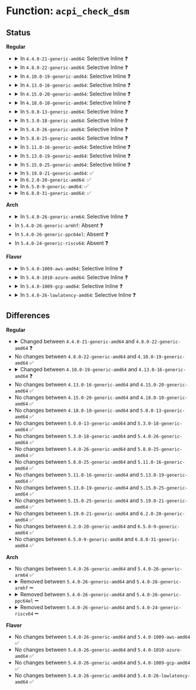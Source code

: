 # Function: <code>acpi_check_dsm</code>

## Status
<b>Regular</b>
<ul>
<li>
<details>
<summary>In <code>4.4.0-21-generic-amd64</code>: Selective Inline ❓</summary>

```c
bool acpi_check_dsm(acpi_handle handle, const u8 * uuid, int rev, u64 funcs)
```

```json
{
  "name": "acpi_check_dsm",
  "collision_type": "Unique Global",
  "inline_type": "Selective",
  "funcs": [
    {
      "addr": 18446744071583543347,
      "name": "acpi_check_dsm",
      "external": true,
      "loc": "drivers/acpi/utils.c:680",
      "file": "drivers/acpi/utils.c",
      "inline": "not declared, inlined",
      "caller_inline": [],
      "caller_func": [
        "drivers/char/tpm/tpm_ppi.c:show_ppi_operations",
        "drivers/char/tpm/tpm_ppi.c:tpm_store_ppi_request",
        "drivers/char/tpm/tpm_ppi.c:tpm_add_ppi",
        "drivers/iommu/dmar.c:dmar_get_dsm_handle",
        "drivers/iommu/dmar.c:dmar_device_hotplug"
      ]
    }
  ],
  "symbols": [
    {
      "addr": 18446744071583543347,
      "name": "acpi_check_dsm",
      "section": ".text",
      "bind": "STB_GLOBAL",
      "size": 128
    }
  ]
}
```
</details>
</li>
<li>
<details>
<summary>In <code>4.8.0-22-generic-amd64</code>: Selective Inline ❓</summary>

```c
bool acpi_check_dsm(acpi_handle handle, const u8 * uuid, u64 rev, u64 funcs)
```

```json
{
  "name": "acpi_check_dsm",
  "collision_type": "Unique Global",
  "inline_type": "Selective",
  "funcs": [
    {
      "addr": 18446744071583864381,
      "name": "acpi_check_dsm",
      "external": true,
      "loc": "drivers/acpi/utils.c:677",
      "file": "drivers/acpi/utils.c",
      "inline": "not declared, inlined",
      "caller_inline": [],
      "caller_func": [
        "drivers/char/tpm/tpm_ppi.c:tpm_add_ppi",
        "drivers/char/tpm/tpm_ppi.c:show_ppi_operations",
        "drivers/char/tpm/tpm_ppi.c:tpm_store_ppi_request",
        "drivers/iommu/dmar.c:dmar_device_hotplug",
        "drivers/iommu/dmar.c:dmar_get_dsm_handle"
      ]
    }
  ],
  "symbols": [
    {
      "addr": 18446744071583864381,
      "name": "acpi_check_dsm",
      "section": ".text",
      "bind": "STB_GLOBAL",
      "size": 126
    }
  ]
}
```
</details>
</li>
<li>
<details>
<summary>In <code>4.10.0-19-generic-amd64</code>: Selective Inline ❓</summary>

```c
bool acpi_check_dsm(acpi_handle handle, const u8 * uuid, u64 rev, u64 funcs)
```

```json
{
  "name": "acpi_check_dsm",
  "collision_type": "Unique Global",
  "inline_type": "Selective",
  "funcs": [
    {
      "addr": 18446744071584003457,
      "name": "acpi_check_dsm",
      "external": true,
      "loc": "drivers/acpi/utils.c:677",
      "file": "drivers/acpi/utils.c",
      "inline": "not declared, inlined",
      "caller_inline": [],
      "caller_func": [
        "drivers/char/tpm/tpm_ppi.c:tpm_add_ppi",
        "drivers/char/tpm/tpm_ppi.c:show_ppi_operations",
        "drivers/char/tpm/tpm_ppi.c:tpm_store_ppi_request",
        "drivers/iommu/dmar.c:dmar_device_hotplug",
        "drivers/iommu/dmar.c:dmar_get_dsm_handle"
      ]
    }
  ],
  "symbols": [
    {
      "addr": 18446744071584003457,
      "name": "acpi_check_dsm",
      "section": ".text",
      "bind": "STB_GLOBAL",
      "size": 126
    }
  ]
}
```
</details>
</li>
<li>
<details>
<summary>In <code>4.13.0-16-generic-amd64</code>: Selective Inline ❓</summary>

```c
bool acpi_check_dsm(acpi_handle handle, const guid_t * guid, u64 rev, u64 funcs)
```

```json
{
  "name": "acpi_check_dsm",
  "collision_type": "Unique Global",
  "inline_type": "Selective",
  "funcs": [
    {
      "addr": 18446744071584053024,
      "name": "acpi_check_dsm",
      "external": true,
      "loc": "drivers/acpi/utils.c:677",
      "file": "drivers/acpi/utils.c",
      "inline": "not declared, inlined",
      "caller_inline": [],
      "caller_func": [
        "drivers/char/tpm/tpm_ppi.c:tpm_add_ppi",
        "drivers/char/tpm/tpm_ppi.c:show_ppi_operations",
        "drivers/char/tpm/tpm_ppi.c:tpm_store_ppi_request",
        "drivers/iommu/dmar.c:dmar_device_hotplug",
        "drivers/iommu/dmar.c:dmar_get_dsm_handle"
      ]
    }
  ],
  "symbols": [
    {
      "addr": 18446744071584053024,
      "name": "acpi_check_dsm",
      "section": ".text",
      "bind": "STB_GLOBAL",
      "size": 161
    }
  ]
}
```
</details>
</li>
<li>
<details>
<summary>In <code>4.15.0-20-generic-amd64</code>: Selective Inline ❓</summary>

```c
bool acpi_check_dsm(acpi_handle handle, const guid_t * guid, u64 rev, u64 funcs)
```

```json
{
  "name": "acpi_check_dsm",
  "collision_type": "Unique Global",
  "inline_type": "Selective",
  "funcs": [
    {
      "addr": 18446744071584319936,
      "name": "acpi_check_dsm",
      "external": true,
      "loc": "drivers/acpi/utils.c:678",
      "file": "drivers/acpi/utils.c",
      "inline": "not declared, inlined",
      "caller_inline": [],
      "caller_func": [
        "drivers/char/tpm/tpm_ppi.c:tpm_add_ppi",
        "drivers/char/tpm/tpm_ppi.c:show_ppi_operations",
        "drivers/char/tpm/tpm_ppi.c:tpm_store_ppi_request",
        "drivers/iommu/dmar.c:dmar_device_hotplug",
        "drivers/iommu/dmar.c:dmar_get_dsm_handle"
      ]
    }
  ],
  "symbols": [
    {
      "addr": 18446744071584319936,
      "name": "acpi_check_dsm",
      "section": ".text",
      "bind": "STB_GLOBAL",
      "size": 161
    }
  ]
}
```
</details>
</li>
<li>
<details>
<summary>In <code>4.18.0-10-generic-amd64</code>: Selective Inline ❓</summary>

```c
bool acpi_check_dsm(acpi_handle handle, const guid_t * guid, u64 rev, u64 funcs)
```

```json
{
  "name": "acpi_check_dsm",
  "collision_type": "Unique Global",
  "inline_type": "Selective",
  "funcs": [
    {
      "addr": 18446744071584540544,
      "name": "acpi_check_dsm",
      "external": true,
      "loc": "drivers/acpi/utils.c:678",
      "file": "drivers/acpi/utils.c",
      "inline": "not declared, inlined",
      "caller_inline": [],
      "caller_func": [
        "drivers/char/tpm/tpm_ppi.c:tpm_add_ppi",
        "drivers/char/tpm/tpm_ppi.c:show_ppi_operations",
        "drivers/char/tpm/tpm_ppi.c:tpm_store_ppi_request",
        "drivers/iommu/dmar.c:dmar_device_hotplug",
        "drivers/iommu/dmar.c:dmar_get_dsm_handle"
      ]
    }
  ],
  "symbols": [
    {
      "addr": 18446744071584540544,
      "name": "acpi_check_dsm",
      "section": ".text",
      "bind": "STB_GLOBAL",
      "size": 160
    }
  ]
}
```
</details>
</li>
<li>
<details>
<summary>In <code>5.0.0-13-generic-amd64</code>: Selective Inline ❓</summary>

```c
bool acpi_check_dsm(acpi_handle handle, const guid_t * guid, u64 rev, u64 funcs)
```

```json
{
  "name": "acpi_check_dsm",
  "collision_type": "Unique Global",
  "inline_type": "Selective",
  "funcs": [
    {
      "addr": 18446744071584637760,
      "name": "acpi_check_dsm",
      "external": true,
      "loc": "drivers/acpi/utils.c:678",
      "file": "drivers/acpi/utils.c",
      "inline": "not declared, inlined",
      "caller_inline": [],
      "caller_func": [
        "drivers/acpi/acpi_adxl.c:adxl_init",
        "drivers/char/tpm/tpm_ppi.c:tpm_add_ppi",
        "drivers/char/tpm/tpm_ppi.c:show_ppi_operations",
        "drivers/char/tpm/tpm_ppi.c:tpm_store_ppi_request",
        "drivers/iommu/dmar.c:dmar_device_hotplug",
        "drivers/iommu/dmar.c:dmar_get_dsm_handle"
      ]
    }
  ],
  "symbols": [
    {
      "addr": 18446744071584637760,
      "name": "acpi_check_dsm",
      "section": ".text",
      "bind": "STB_GLOBAL",
      "size": 160
    }
  ]
}
```
</details>
</li>
<li>
<details>
<summary>In <code>5.3.0-18-generic-amd64</code>: Selective Inline ❓</summary>

```c
bool acpi_check_dsm(acpi_handle handle, const guid_t * guid, u64 rev, u64 funcs)
```

```json
{
  "name": "acpi_check_dsm",
  "collision_type": "Unique Global",
  "inline_type": "Selective",
  "funcs": [
    {
      "addr": 18446744071584837584,
      "name": "acpi_check_dsm",
      "external": true,
      "loc": "drivers/acpi/utils.c:665",
      "file": "drivers/acpi/utils.c",
      "inline": "not declared, inlined",
      "caller_inline": [],
      "caller_func": [
        "drivers/acpi/acpi_adxl.c:adxl_init",
        "drivers/char/tpm/tpm_ppi.c:tpm_add_ppi",
        "drivers/char/tpm/tpm_ppi.c:show_ppi_operations",
        "drivers/char/tpm/tpm_ppi.c:tpm_store_ppi_request",
        "drivers/iommu/dmar.c:dmar_device_hotplug",
        "drivers/iommu/dmar.c:dmar_get_dsm_handle"
      ]
    }
  ],
  "symbols": [
    {
      "addr": 18446744071584837584,
      "name": "acpi_check_dsm",
      "section": ".text",
      "bind": "STB_GLOBAL",
      "size": 156
    }
  ]
}
```
</details>
</li>
<li>
<details>
<summary>In <code>5.4.0-26-generic-amd64</code>: Selective Inline ❓</summary>

```c
bool acpi_check_dsm(acpi_handle handle, const guid_t * guid, u64 rev, u64 funcs)
```

```json
{
  "name": "acpi_check_dsm",
  "collision_type": "Unique Global",
  "inline_type": "Selective",
  "funcs": [
    {
      "addr": 18446744071584973312,
      "name": "acpi_check_dsm",
      "external": true,
      "loc": "drivers/acpi/utils.c:665",
      "file": "drivers/acpi/utils.c",
      "inline": "not declared, inlined",
      "caller_inline": [],
      "caller_func": [
        "drivers/acpi/acpi_adxl.c:adxl_init",
        "drivers/char/tpm/tpm_ppi.c:tpm_add_ppi",
        "drivers/char/tpm/tpm_ppi.c:show_ppi_operations",
        "drivers/char/tpm/tpm_ppi.c:tpm_store_ppi_request",
        "drivers/iommu/dmar.c:dmar_device_hotplug",
        "drivers/iommu/dmar.c:dmar_get_dsm_handle"
      ]
    }
  ],
  "symbols": [
    {
      "addr": 18446744071584973312,
      "name": "acpi_check_dsm",
      "section": ".text",
      "bind": "STB_GLOBAL",
      "size": 156
    }
  ]
}
```
</details>
</li>
<li>
<details>
<summary>In <code>5.8.0-25-generic-amd64</code>: Selective Inline ❓</summary>

```c
bool acpi_check_dsm(acpi_handle handle, const guid_t * guid, u64 rev, u64 funcs)
```

```json
{
  "name": "acpi_check_dsm",
  "collision_type": "Unique Global",
  "inline_type": "Selective",
  "funcs": [
    {
      "addr": 18446744071585669520,
      "name": "acpi_check_dsm",
      "external": true,
      "loc": "drivers/acpi/utils.c:697",
      "file": "drivers/acpi/utils.c",
      "inline": "not declared, inlined",
      "caller_inline": [],
      "caller_func": [
        "drivers/pci/pci-label.c:acpi_index_string_exist",
        "drivers/acpi/acpi_adxl.c:adxl_init",
        "drivers/char/tpm/tpm_ppi.c:tpm_add_ppi",
        "drivers/char/tpm/tpm_ppi.c:show_ppi_operations",
        "drivers/char/tpm/tpm_ppi.c:tpm_store_ppi_request",
        "drivers/iommu/intel/dmar.c:dmar_device_hotplug",
        "drivers/iommu/intel/dmar.c:dmar_get_dsm_handle"
      ]
    }
  ],
  "symbols": [
    {
      "addr": 18446744071585669520,
      "name": "acpi_check_dsm",
      "section": ".text",
      "bind": "STB_GLOBAL",
      "size": 156
    }
  ]
}
```
</details>
</li>
<li>
<details>
<summary>In <code>5.11.0-16-generic-amd64</code>: Selective Inline ❓</summary>

```c
bool acpi_check_dsm(acpi_handle handle, const guid_t * guid, u64 rev, u64 funcs)
```

```json
{
  "name": "acpi_check_dsm",
  "collision_type": "Unique Global",
  "inline_type": "Selective",
  "funcs": [
    {
      "addr": 18446744071585794384,
      "name": "acpi_check_dsm",
      "external": true,
      "loc": "drivers/acpi/utils.c:693",
      "file": "drivers/acpi/utils.c",
      "inline": "not declared, inlined",
      "caller_inline": [],
      "caller_func": [
        "drivers/pci/pci-label.c:acpi_index_string_exist",
        "drivers/acpi/acpi_adxl.c:adxl_init",
        "drivers/char/tpm/tpm_ppi.c:tpm_add_ppi",
        "drivers/char/tpm/tpm_ppi.c:show_ppi_operations",
        "drivers/char/tpm/tpm_ppi.c:tpm_store_ppi_request",
        "drivers/iommu/intel/dmar.c:dmar_device_hotplug",
        "drivers/iommu/intel/dmar.c:dmar_get_dsm_handle"
      ]
    }
  ],
  "symbols": [
    {
      "addr": 18446744071585794384,
      "name": "acpi_check_dsm",
      "section": ".text",
      "bind": "STB_GLOBAL",
      "size": 156
    }
  ]
}
```
</details>
</li>
<li>
<details>
<summary>In <code>5.13.0-19-generic-amd64</code>: Selective Inline ❓</summary>

```c
bool acpi_check_dsm(acpi_handle handle, const guid_t * guid, u64 rev, u64 funcs)
```

```json
{
  "name": "acpi_check_dsm",
  "collision_type": "Unique Global",
  "inline_type": "Selective",
  "funcs": [
    {
      "addr": 18446744071585674432,
      "name": "acpi_check_dsm",
      "external": true,
      "loc": "drivers/acpi/utils.c:687",
      "file": "drivers/acpi/utils.c",
      "inline": "not declared, inlined",
      "caller_inline": [],
      "caller_func": [
        "drivers/pci/pci-label.c:acpi_attr_is_visible",
        "drivers/acpi/acpi_adxl.c:adxl_init",
        "drivers/char/tpm/tpm_ppi.c:tpm_add_ppi",
        "drivers/char/tpm/tpm_ppi.c:show_ppi_operations",
        "drivers/char/tpm/tpm_ppi.c:tpm_store_ppi_request",
        "drivers/iommu/intel/dmar.c:dmar_device_hotplug",
        "drivers/iommu/intel/dmar.c:dmar_device_hotplug",
        "drivers/iommu/intel/dmar.c:dmar_device_hotplug",
        "drivers/iommu/intel/dmar.c:dmar_device_hotplug",
        "drivers/iommu/intel/dmar.c:dmar_device_hotplug",
        "drivers/iommu/intel/dmar.c:dmar_device_hotplug",
        "drivers/iommu/intel/dmar.c:dmar_device_hotplug",
        "drivers/iommu/intel/dmar.c:dmar_device_hotplug",
        "drivers/iommu/intel/dmar.c:dmar_device_hotplug",
        "drivers/iommu/intel/dmar.c:dmar_device_hotplug",
        "drivers/iommu/intel/dmar.c:dmar_device_hotplug",
        "drivers/iommu/intel/dmar.c:dmar_device_hotplug",
        "drivers/iommu/intel/dmar.c:dmar_device_hotplug",
        "drivers/iommu/intel/dmar.c:dmar_device_hotplug",
        "drivers/iommu/intel/dmar.c:dmar_get_dsm_handle"
      ]
    }
  ],
  "symbols": [
    {
      "addr": 18446744071585674432,
      "name": "acpi_check_dsm",
      "section": ".text",
      "bind": "STB_GLOBAL",
      "size": 156
    }
  ]
}
```
</details>
</li>
<li>
<details>
<summary>In <code>5.15.0-25-generic-amd64</code>: Selective Inline ❓</summary>

```c
bool acpi_check_dsm(acpi_handle handle, const guid_t * guid, u64 rev, u64 funcs)
```

```json
{
  "name": "acpi_check_dsm",
  "collision_type": "Unique Global",
  "inline_type": "Selective",
  "funcs": [
    {
      "addr": 18446744071586154720,
      "name": "acpi_check_dsm",
      "external": true,
      "loc": "drivers/acpi/utils.c:701",
      "file": "drivers/acpi/utils.c",
      "inline": "not declared, inlined",
      "caller_inline": [],
      "caller_func": [
        "drivers/pci/pci-label.c:acpi_attr_is_visible",
        "drivers/acpi/acpi_adxl.c:adxl_init",
        "drivers/char/tpm/tpm_ppi.c:tpm_add_ppi",
        "drivers/char/tpm/tpm_ppi.c:show_ppi_operations",
        "drivers/char/tpm/tpm_ppi.c:tpm_store_ppi_request",
        "drivers/iommu/intel/dmar.c:dmar_device_hotplug",
        "drivers/iommu/intel/dmar.c:dmar_device_hotplug",
        "drivers/iommu/intel/dmar.c:dmar_device_hotplug",
        "drivers/iommu/intel/dmar.c:dmar_device_hotplug",
        "drivers/iommu/intel/dmar.c:dmar_device_hotplug",
        "drivers/iommu/intel/dmar.c:dmar_device_hotplug",
        "drivers/iommu/intel/dmar.c:dmar_device_hotplug",
        "drivers/iommu/intel/dmar.c:dmar_device_hotplug",
        "drivers/iommu/intel/dmar.c:dmar_device_hotplug",
        "drivers/iommu/intel/dmar.c:dmar_device_hotplug",
        "drivers/iommu/intel/dmar.c:dmar_device_hotplug",
        "drivers/iommu/intel/dmar.c:dmar_device_hotplug",
        "drivers/iommu/intel/dmar.c:dmar_device_hotplug",
        "drivers/iommu/intel/dmar.c:dmar_device_hotplug",
        "drivers/iommu/intel/dmar.c:dmar_get_dsm_handle"
      ]
    }
  ],
  "symbols": [
    {
      "addr": 18446744071586154720,
      "name": "acpi_check_dsm",
      "section": ".text",
      "bind": "STB_GLOBAL",
      "size": 156
    }
  ]
}
```
</details>
</li>
<li>
<details>
<summary>In <code>5.19.0-21-generic-amd64</code>: ✅</summary>

```c
bool acpi_check_dsm(acpi_handle handle, const guid_t * guid, u64 rev, u64 funcs)
```

```json
{
  "name": "acpi_check_dsm",
  "collision_type": "Unique Global",
  "inline_type": "No",
  "funcs": [
    {
      "addr": 18446744071587385680,
      "name": "acpi_check_dsm",
      "external": true,
      "loc": "drivers/acpi/utils.c:701",
      "file": "drivers/acpi/utils.c",
      "inline": "seen, unknown",
      "caller_inline": [],
      "caller_func": [
        "drivers/pci/pcie/edr.c:pci_acpi_add_edr_notifier",
        "drivers/pci/pcie/edr.c:edr_handle_event",
        "drivers/pci/pci-label.c:acpi_attr_is_visible",
        "drivers/acpi/acpi_adxl.c:adxl_init",
        "drivers/char/tpm/tpm_ppi.c:tpm_add_ppi",
        "drivers/char/tpm/tpm_ppi.c:show_ppi_operations",
        "drivers/char/tpm/tpm_ppi.c:tpm_store_ppi_request",
        "drivers/iommu/intel/dmar.c:dmar_device_hotplug",
        "drivers/iommu/intel/dmar.c:dmar_get_dsm_handle",
        "drivers/iommu/intel/dmar.c:dmar_walk_dsm_resource"
      ]
    }
  ],
  "symbols": [
    {
      "addr": 18446744071587385680,
      "name": "acpi_check_dsm",
      "section": ".text",
      "bind": "STB_GLOBAL",
      "size": 189
    }
  ]
}
```
</details>
</li>
<li>
<details>
<summary>In <code>6.2.0-20-generic-amd64</code>: ✅</summary>

```c
bool acpi_check_dsm(acpi_handle handle, const guid_t * guid, u64 rev, u64 funcs)
```

```json
{
  "name": "acpi_check_dsm",
  "collision_type": "Unique Global",
  "inline_type": "No",
  "funcs": [
    {
      "addr": 18446744071588635408,
      "name": "acpi_check_dsm",
      "external": true,
      "loc": "drivers/acpi/utils.c:739",
      "file": "drivers/acpi/utils.c",
      "inline": "seen, unknown",
      "caller_inline": [],
      "caller_func": [
        "drivers/pci/pcie/edr.c:pci_acpi_add_edr_notifier",
        "drivers/pci/pcie/edr.c:edr_handle_event",
        "drivers/pci/pci-label.c:acpi_attr_is_visible",
        "drivers/acpi/acpi_adxl.c:adxl_init",
        "drivers/char/tpm/tpm_ppi.c:tpm_add_ppi",
        "drivers/char/tpm/tpm_ppi.c:show_ppi_operations",
        "drivers/char/tpm/tpm_ppi.c:tpm_store_ppi_request",
        "drivers/iommu/intel/dmar.c:dmar_device_hotplug",
        "drivers/iommu/intel/dmar.c:dmar_get_dsm_handle",
        "drivers/iommu/intel/dmar.c:dmar_walk_dsm_resource",
        "drivers/usb/core/usb-acpi.c:usb_acpi_port_lpm_incapable"
      ]
    }
  ],
  "symbols": [
    {
      "addr": 18446744071588635408,
      "name": "acpi_check_dsm",
      "section": ".text",
      "bind": "STB_GLOBAL",
      "size": 189
    }
  ]
}
```
</details>
</li>
<li>
<details>
<summary>In <code>6.5.0-9-generic-amd64</code>: ✅</summary>

```c
bool acpi_check_dsm(acpi_handle handle, const guid_t * guid, u64 rev, u64 funcs)
```

```json
{
  "name": "acpi_check_dsm",
  "collision_type": "Unique Global",
  "inline_type": "No",
  "funcs": [
    {
      "addr": 18446744071588923152,
      "name": "acpi_check_dsm",
      "external": true,
      "loc": "drivers/acpi/utils.c:739",
      "file": "drivers/acpi/utils.c",
      "inline": "seen, unknown",
      "caller_inline": [],
      "caller_func": [
        "drivers/pci/pcie/edr.c:pci_acpi_add_edr_notifier",
        "drivers/pci/pcie/edr.c:edr_handle_event",
        "drivers/pci/pci-label.c:acpi_attr_is_visible",
        "drivers/acpi/acpi_adxl.c:adxl_init",
        "drivers/char/tpm/tpm_ppi.c:tpm_add_ppi",
        "drivers/char/tpm/tpm_ppi.c:show_ppi_operations",
        "drivers/char/tpm/tpm_ppi.c:tpm_store_ppi_request",
        "drivers/iommu/intel/dmar.c:dmar_device_hotplug",
        "drivers/iommu/intel/dmar.c:dmar_get_dsm_handle",
        "drivers/iommu/intel/dmar.c:dmar_walk_dsm_resource",
        "drivers/usb/core/usb-acpi.c:usb_acpi_port_lpm_incapable"
      ]
    }
  ],
  "symbols": [
    {
      "addr": 18446744071588923152,
      "name": "acpi_check_dsm",
      "section": ".text",
      "bind": "STB_GLOBAL",
      "size": 189
    }
  ]
}
```
</details>
</li>
<li>
<details>
<summary>In <code>6.8.0-31-generic-amd64</code>: ✅</summary>

```c
bool acpi_check_dsm(acpi_handle handle, const guid_t * guid, u64 rev, u64 funcs)
```

```json
{
  "name": "acpi_check_dsm",
  "collision_type": "Unique Global",
  "inline_type": "No",
  "funcs": [
    {
      "addr": 18446744071589222208,
      "name": "acpi_check_dsm",
      "external": true,
      "loc": "drivers/acpi/utils.c:811",
      "file": "drivers/acpi/utils.c",
      "inline": "seen, unknown",
      "caller_inline": [],
      "caller_func": [
        "drivers/pci/pcie/edr.c:pci_acpi_add_edr_notifier",
        "drivers/pci/pcie/edr.c:edr_handle_event",
        "drivers/pci/pci-label.c:acpi_attr_is_visible",
        "drivers/acpi/acpi_adxl.c:adxl_init",
        "drivers/char/tpm/tpm_ppi.c:tpm_add_ppi",
        "drivers/char/tpm/tpm_ppi.c:show_ppi_operations",
        "drivers/char/tpm/tpm_ppi.c:tpm_store_ppi_request",
        "drivers/iommu/intel/dmar.c:dmar_device_hotplug",
        "drivers/iommu/intel/dmar.c:dmar_get_dsm_handle",
        "drivers/iommu/intel/dmar.c:dmar_walk_dsm_resource",
        "drivers/usb/core/usb-acpi.c:usb_acpi_port_lpm_incapable",
        "drivers/platform/x86/amd/wbrf.c:acpi_amd_wbrf_supported_consumer",
        "drivers/platform/x86/amd/wbrf.c:acpi_amd_wbrf_supported_producer"
      ]
    }
  ],
  "symbols": [
    {
      "addr": 18446744071589222208,
      "name": "acpi_check_dsm",
      "section": ".text",
      "bind": "STB_GLOBAL",
      "size": 189
    }
  ]
}
```
</details>
</li>
</ul>
<b>Arch</b>
<ul>
<li>
<details>
<summary>In <code>5.4.0-26-generic-arm64</code>: Selective Inline ❓</summary>

```c
bool acpi_check_dsm(acpi_handle handle, const guid_t * guid, u64 rev, u64 funcs)
```

```json
{
  "name": "acpi_check_dsm",
  "collision_type": "Unique Global",
  "inline_type": "Selective",
  "funcs": [
    {
      "addr": 18446603336497387312,
      "name": "acpi_check_dsm",
      "external": true,
      "loc": "drivers/acpi/utils.c:665",
      "file": "drivers/acpi/utils.c",
      "inline": "not declared, inlined",
      "caller_inline": [],
      "caller_func": [
        "drivers/char/tpm/tpm_ppi.c:tpm_add_ppi",
        "drivers/char/tpm/tpm_ppi.c:show_ppi_operations",
        "drivers/char/tpm/tpm_ppi.c:tpm_store_ppi_request"
      ]
    }
  ],
  "symbols": [
    {
      "addr": 18446603336497387312,
      "name": "acpi_check_dsm",
      "section": ".text",
      "bind": "STB_GLOBAL",
      "size": 240
    }
  ]
}
```
</details>
</li>
<li>
In <code>5.4.0-26-generic-armhf</code>: Absent ❓
</li>
<li>
In <code>5.4.0-26-generic-ppc64el</code>: Absent ❓
</li>
<li>
In <code>5.4.0-24-generic-riscv64</code>: Absent ❓
</li>
</ul>
<b>Flavor</b>
<ul>
<li>
<details>
<summary>In <code>5.4.0-1009-aws-amd64</code>: Selective Inline ❓</summary>

```c
bool acpi_check_dsm(acpi_handle handle, const guid_t * guid, u64 rev, u64 funcs)
```

```json
{
  "name": "acpi_check_dsm",
  "collision_type": "Unique Global",
  "inline_type": "Selective",
  "funcs": [
    {
      "addr": 18446744071584920880,
      "name": "acpi_check_dsm",
      "external": true,
      "loc": "drivers/acpi/utils.c:665",
      "file": "drivers/acpi/utils.c",
      "inline": "not declared, inlined",
      "caller_inline": [],
      "caller_func": [
        "drivers/acpi/acpi_adxl.c:adxl_init",
        "drivers/char/tpm/tpm_ppi.c:tpm_add_ppi",
        "drivers/char/tpm/tpm_ppi.c:show_ppi_operations",
        "drivers/char/tpm/tpm_ppi.c:tpm_store_ppi_request",
        "drivers/iommu/dmar.c:dmar_device_hotplug",
        "drivers/iommu/dmar.c:dmar_get_dsm_handle"
      ]
    }
  ],
  "symbols": [
    {
      "addr": 18446744071584920880,
      "name": "acpi_check_dsm",
      "section": ".text",
      "bind": "STB_GLOBAL",
      "size": 156
    }
  ]
}
```
</details>
</li>
<li>
<details>
<summary>In <code>5.4.0-1010-azure-amd64</code>: Selective Inline ❓</summary>

```c
bool acpi_check_dsm(acpi_handle handle, const guid_t * guid, u64 rev, u64 funcs)
```

```json
{
  "name": "acpi_check_dsm",
  "collision_type": "Unique Global",
  "inline_type": "Selective",
  "funcs": [
    {
      "addr": 18446744071584826752,
      "name": "acpi_check_dsm",
      "external": true,
      "loc": "drivers/acpi/utils.c:665",
      "file": "drivers/acpi/utils.c",
      "inline": "not declared, inlined",
      "caller_inline": [],
      "caller_func": [
        "drivers/acpi/acpi_adxl.c:adxl_init",
        "drivers/acpi/nfit/core.c:acpi_nfit_init",
        "drivers/acpi/nfit/core.c:acpi_nfit_init",
        "drivers/acpi/nfit/core.c:acpi_nfit_add_dimm",
        "drivers/acpi/nfit/core.c:acpi_nfit_add_dimm",
        "drivers/char/tpm/tpm_ppi.c:tpm_add_ppi",
        "drivers/char/tpm/tpm_ppi.c:show_ppi_operations",
        "drivers/char/tpm/tpm_ppi.c:tpm_store_ppi_request",
        "drivers/iommu/dmar.c:dmar_device_hotplug",
        "drivers/iommu/dmar.c:dmar_get_dsm_handle"
      ]
    }
  ],
  "symbols": [
    {
      "addr": 18446744071584826752,
      "name": "acpi_check_dsm",
      "section": ".text",
      "bind": "STB_GLOBAL",
      "size": 156
    }
  ]
}
```
</details>
</li>
<li>
<details>
<summary>In <code>5.4.0-1009-gcp-amd64</code>: Selective Inline ❓</summary>

```c
bool acpi_check_dsm(acpi_handle handle, const guid_t * guid, u64 rev, u64 funcs)
```

```json
{
  "name": "acpi_check_dsm",
  "collision_type": "Unique Global",
  "inline_type": "Selective",
  "funcs": [
    {
      "addr": 18446744071584924896,
      "name": "acpi_check_dsm",
      "external": true,
      "loc": "drivers/acpi/utils.c:665",
      "file": "drivers/acpi/utils.c",
      "inline": "not declared, inlined",
      "caller_inline": [],
      "caller_func": [
        "drivers/acpi/acpi_adxl.c:adxl_init",
        "drivers/char/tpm/tpm_ppi.c:tpm_add_ppi",
        "drivers/char/tpm/tpm_ppi.c:show_ppi_operations",
        "drivers/char/tpm/tpm_ppi.c:tpm_store_ppi_request",
        "drivers/iommu/dmar.c:dmar_device_hotplug",
        "drivers/iommu/dmar.c:dmar_get_dsm_handle"
      ]
    }
  ],
  "symbols": [
    {
      "addr": 18446744071584924896,
      "name": "acpi_check_dsm",
      "section": ".text",
      "bind": "STB_GLOBAL",
      "size": 156
    }
  ]
}
```
</details>
</li>
<li>
<details>
<summary>In <code>5.4.0-26-lowlatency-amd64</code>: Selective Inline ❓</summary>

```c
bool acpi_check_dsm(acpi_handle handle, const guid_t * guid, u64 rev, u64 funcs)
```

```json
{
  "name": "acpi_check_dsm",
  "collision_type": "Unique Global",
  "inline_type": "Selective",
  "funcs": [
    {
      "addr": 18446744071585031040,
      "name": "acpi_check_dsm",
      "external": true,
      "loc": "drivers/acpi/utils.c:665",
      "file": "drivers/acpi/utils.c",
      "inline": "not declared, inlined",
      "caller_inline": [],
      "caller_func": [
        "drivers/acpi/acpi_adxl.c:adxl_init",
        "drivers/char/tpm/tpm_ppi.c:tpm_add_ppi",
        "drivers/char/tpm/tpm_ppi.c:show_ppi_operations",
        "drivers/char/tpm/tpm_ppi.c:tpm_store_ppi_request",
        "drivers/iommu/dmar.c:dmar_device_hotplug",
        "drivers/iommu/dmar.c:dmar_get_dsm_handle"
      ]
    }
  ],
  "symbols": [
    {
      "addr": 18446744071585031040,
      "name": "acpi_check_dsm",
      "section": ".text",
      "bind": "STB_GLOBAL",
      "size": 156
    }
  ]
}
```
</details>
</li>
</ul>

## Differences
<b>Regular</b>
<ul>
<li>
<details>
<summary>Changed between <code>4.4.0-21-generic-amd64</code> and <code>4.8.0-22-generic-amd64</code> ❓</summary>
<ul>
<li>
<b>Param type changed. </b>
<code>int rev</code> ➡️ <code>u64 rev</code>
</li>
</ul>
</details>
</li>
<li>
No changes between <code>4.8.0-22-generic-amd64</code> and <code>4.10.0-19-generic-amd64</code> ✅
</li>
<li>
<details>
<summary>Changed between <code>4.10.0-19-generic-amd64</code> and <code>4.13.0-16-generic-amd64</code> ❓</summary>
<ul>
<li>
<b>Param added. </b>
<code>const guid_t * guid</code>
</li>
<li>
<b>Param removed. </b>
<code>const u8 * uuid</code>
</li>
</ul>
</details>
</li>
<li>
No changes between <code>4.13.0-16-generic-amd64</code> and <code>4.15.0-20-generic-amd64</code> ✅
</li>
<li>
No changes between <code>4.15.0-20-generic-amd64</code> and <code>4.18.0-10-generic-amd64</code> ✅
</li>
<li>
No changes between <code>4.18.0-10-generic-amd64</code> and <code>5.0.0-13-generic-amd64</code> ✅
</li>
<li>
No changes between <code>5.0.0-13-generic-amd64</code> and <code>5.3.0-18-generic-amd64</code> ✅
</li>
<li>
No changes between <code>5.3.0-18-generic-amd64</code> and <code>5.4.0-26-generic-amd64</code> ✅
</li>
<li>
No changes between <code>5.4.0-26-generic-amd64</code> and <code>5.8.0-25-generic-amd64</code> ✅
</li>
<li>
No changes between <code>5.8.0-25-generic-amd64</code> and <code>5.11.0-16-generic-amd64</code> ✅
</li>
<li>
No changes between <code>5.11.0-16-generic-amd64</code> and <code>5.13.0-19-generic-amd64</code> ✅
</li>
<li>
No changes between <code>5.13.0-19-generic-amd64</code> and <code>5.15.0-25-generic-amd64</code> ✅
</li>
<li>
No changes between <code>5.15.0-25-generic-amd64</code> and <code>5.19.0-21-generic-amd64</code> ✅
</li>
<li>
No changes between <code>5.19.0-21-generic-amd64</code> and <code>6.2.0-20-generic-amd64</code> ✅
</li>
<li>
No changes between <code>6.2.0-20-generic-amd64</code> and <code>6.5.0-9-generic-amd64</code> ✅
</li>
<li>
No changes between <code>6.5.0-9-generic-amd64</code> and <code>6.8.0-31-generic-amd64</code> ✅
</li>
</ul>
<b>Arch</b>
<ul>
<li>
No changes between <code>5.4.0-26-generic-amd64</code> and <code>5.4.0-26-generic-arm64</code> ✅
</li>
<li>
<details>
<summary>Removed between <code>5.4.0-26-generic-amd64</code> and <code>5.4.0-26-generic-armhf</code> ➖</summary>

```c
bool acpi_check_dsm(acpi_handle handle, const guid_t * guid, u64 rev, u64 funcs)
```
</details>
</li>
<li>
<details>
<summary>Removed between <code>5.4.0-26-generic-amd64</code> and <code>5.4.0-26-generic-ppc64el</code> ➖</summary>

```c
bool acpi_check_dsm(acpi_handle handle, const guid_t * guid, u64 rev, u64 funcs)
```
</details>
</li>
<li>
<details>
<summary>Removed between <code>5.4.0-26-generic-amd64</code> and <code>5.4.0-24-generic-riscv64</code> ➖</summary>

```c
bool acpi_check_dsm(acpi_handle handle, const guid_t * guid, u64 rev, u64 funcs)
```
</details>
</li>
</ul>
<b>Flavor</b>
<ul>
<li>
No changes between <code>5.4.0-26-generic-amd64</code> and <code>5.4.0-1009-aws-amd64</code> ✅
</li>
<li>
No changes between <code>5.4.0-26-generic-amd64</code> and <code>5.4.0-1010-azure-amd64</code> ✅
</li>
<li>
No changes between <code>5.4.0-26-generic-amd64</code> and <code>5.4.0-1009-gcp-amd64</code> ✅
</li>
<li>
No changes between <code>5.4.0-26-generic-amd64</code> and <code>5.4.0-26-lowlatency-amd64</code> ✅
</li>
</ul>
